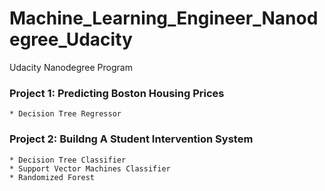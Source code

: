 # Machine_Learning_Engineer_Nanodegree_Udacity
Udacity Nanodegree Program


### Project 1: Predicting Boston Housing Prices
    * Decision Tree Regressor
 
### Project 2: Buildng A Student Intervention System
    * Decision Tree Classifier
    * Support Vector Machines Classifier
    * Randomized Forest

